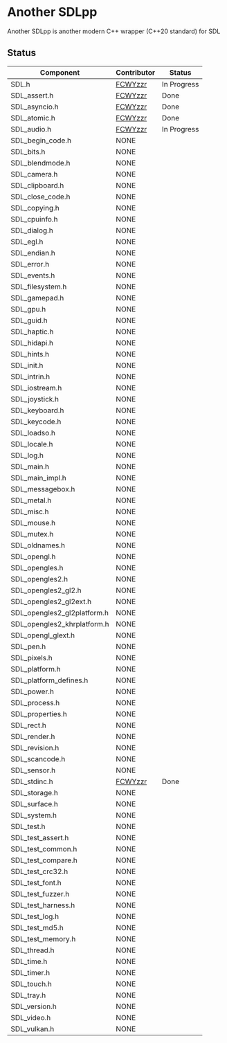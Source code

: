 # Another SDLpp
Another SDLpp is another modern C++ wrapper (C++20 standard) for SDL
## Status

| Component                   | Contributor                           | Status      |
|-----------------------------|---------------------------------------|-------------|
| SDL.h                       | [FCWYzzr](https://github.com/FCWYzzr) | In Progress |
| SDL_assert.h                | [FCWYzzr](https://github.com/FCWYzzr) | Done        |
| SDL_asyncio.h               | [FCWYzzr](https://github.com/FCWYzzr) | Done        |
| SDL_atomic.h                | [FCWYzzr](https://github.com/FCWYzzr) | Done        |
| SDL_audio.h                 | [FCWYzzr](https://github.com/FCWYzzr) | In Progress |
| SDL_begin_code.h            | NONE                                  |             |
| SDL_bits.h                  | NONE                                  |             |
| SDL_blendmode.h             | NONE                                  |             |
| SDL_camera.h                | NONE                                  |             |
| SDL_clipboard.h             | NONE                                  |             |
| SDL_close_code.h            | NONE                                  |             |
| SDL_copying.h               | NONE                                  |             |
| SDL_cpuinfo.h               | NONE                                  |             |
| SDL_dialog.h                | NONE                                  |             |
| SDL_egl.h                   | NONE                                  |             |
| SDL_endian.h                | NONE                                  |             |
| SDL_error.h                 | NONE                                  |             |
| SDL_events.h                | NONE                                  |             |
| SDL_filesystem.h            | NONE                                  |             |
| SDL_gamepad.h               | NONE                                  |             |
| SDL_gpu.h                   | NONE                                  |             |
| SDL_guid.h                  | NONE                                  |             |
| SDL_haptic.h                | NONE                                  |             |
| SDL_hidapi.h                | NONE                                  |             |
| SDL_hints.h                 | NONE                                  |             |
| SDL_init.h                  | NONE                                  |             |
| SDL_intrin.h                | NONE                                  |             |
| SDL_iostream.h              | NONE                                  |             |
| SDL_joystick.h              | NONE                                  |             |
| SDL_keyboard.h              | NONE                                  |             |
| SDL_keycode.h               | NONE                                  |             |
| SDL_loadso.h                | NONE                                  |             |
| SDL_locale.h                | NONE                                  |             |
| SDL_log.h                   | NONE                                  |             |
| SDL_main.h                  | NONE                                  |             |
| SDL_main_impl.h             | NONE                                  |             |
| SDL_messagebox.h            | NONE                                  |             |
| SDL_metal.h                 | NONE                                  |             |
| SDL_misc.h                  | NONE                                  |             |
| SDL_mouse.h                 | NONE                                  |             |
| SDL_mutex.h                 | NONE                                  |             |
| SDL_oldnames.h              | NONE                                  |             |
| SDL_opengl.h                | NONE                                  |             |
| SDL_opengles.h              | NONE                                  |             |
| SDL_opengles2.h             | NONE                                  |             |
| SDL_opengles2_gl2.h         | NONE                                  |             |
| SDL_opengles2_gl2ext.h      | NONE                                  |             |
| SDL_opengles2_gl2platform.h | NONE                                  |             |
| SDL_opengles2_khrplatform.h | NONE                                  |             |
| SDL_opengl_glext.h          | NONE                                  |             |
| SDL_pen.h                   | NONE                                  |             |
| SDL_pixels.h                | NONE                                  |             |
| SDL_platform.h              | NONE                                  |             |
| SDL_platform_defines.h      | NONE                                  |             |
| SDL_power.h                 | NONE                                  |             |
| SDL_process.h               | NONE                                  |             |
| SDL_properties.h            | NONE                                  |             |
| SDL_rect.h                  | NONE                                  |             |
| SDL_render.h                | NONE                                  |             |
| SDL_revision.h              | NONE                                  |             |
| SDL_scancode.h              | NONE                                  |             |
| SDL_sensor.h                | NONE                                  |             |
| SDL_stdinc.h                | [FCWYzzr](https://github.com/FCWYzzr) | Done        |
| SDL_storage.h               | NONE                                  |             |
| SDL_surface.h               | NONE                                  |             |
| SDL_system.h                | NONE                                  |             |
| SDL_test.h                  | NONE                                  |             |
| SDL_test_assert.h           | NONE                                  |             |
| SDL_test_common.h           | NONE                                  |             |
| SDL_test_compare.h          | NONE                                  |             |
| SDL_test_crc32.h            | NONE                                  |             |
| SDL_test_font.h             | NONE                                  |             |
| SDL_test_fuzzer.h           | NONE                                  |             |
| SDL_test_harness.h          | NONE                                  |             |
| SDL_test_log.h              | NONE                                  |             |
| SDL_test_md5.h              | NONE                                  |             |
| SDL_test_memory.h           | NONE                                  |             |
| SDL_thread.h                | NONE                                  |             |
| SDL_time.h                  | NONE                                  |             |
| SDL_timer.h                 | NONE                                  |             |
| SDL_touch.h                 | NONE                                  |             |
| SDL_tray.h                  | NONE                                  |             |
| SDL_version.h               | NONE                                  |             |
| SDL_video.h                 | NONE                                  |             |
| SDL_vulkan.h                | NONE                                  |             |
